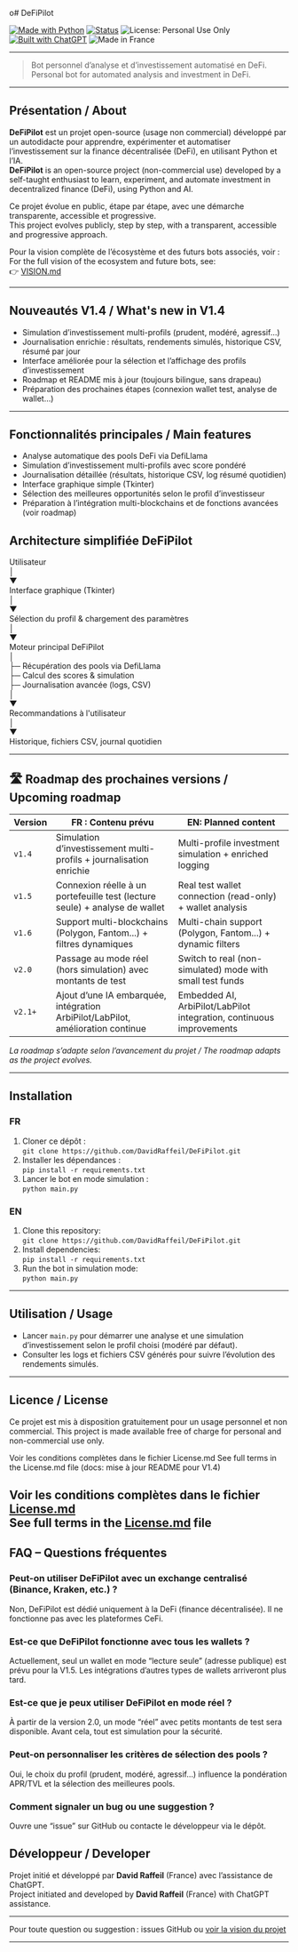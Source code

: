 o# DeFiPilot

[![Made with Python](https://img.shields.io/badge/Made%20with-Python-3776AB?logo=python&logoColor=white)](https://www.python.org/)
[![Status](https://img.shields.io/badge/status-stable-brightgreen)]()
![License: Personal Use Only](https://img.shields.io/badge/license-Personal--Use--Only-lightgrey)
[![Built with ChatGPT](https://img.shields.io/badge/built%20with-ChatGPT-10a37f?logo=openai&logoColor=white)](https://openai.com/chatgpt)
![Made in France](https://img.shields.io/badge/Made%20in-France-blue?logo=france&logoColor=white)

---

> Bot personnel d’analyse et d’investissement automatisé en DeFi.  
> Personal bot for automated analysis and investment in DeFi.

---

## Présentation / About

**DeFiPilot** est un projet open-source (usage non commercial) développé par un autodidacte pour apprendre, expérimenter et automatiser l’investissement sur la finance décentralisée (DeFi), en utilisant Python et l’IA.  
**DeFiPilot** is an open-source project (non-commercial use) developed by a self-taught enthusiast to learn, experiment, and automate investment in decentralized finance (DeFi), using Python and AI.

Ce projet évolue en public, étape par étape, avec une démarche transparente, accessible et progressive.  
This project evolves publicly, step by step, with a transparent, accessible and progressive approach.

Pour la vision complète de l’écosystème et des futurs bots associés, voir :  
For the full vision of the ecosystem and future bots, see:  
👉 [VISION.md](https://github.com/DavidRaffeil/DeFiPilot/blob/main/VISION.md)

---

## Nouveautés V1.4 / What's new in V1.4

- Simulation d’investissement multi-profils (prudent, modéré, agressif…)
- Journalisation enrichie : résultats, rendements simulés, historique CSV, résumé par jour
- Interface améliorée pour la sélection et l’affichage des profils d’investissement
- Roadmap et README mis à jour (toujours bilingue, sans drapeau)
- Préparation des prochaines étapes (connexion wallet test, analyse de wallet…)

---

## Fonctionnalités principales / Main features

- Analyse automatique des pools DeFi via DefiLlama
- Simulation d’investissement multi-profils avec score pondéré
- Journalisation détaillée (résultats, historique CSV, log résumé quotidien)
- Interface graphique simple (Tkinter)
- Sélection des meilleures opportunités selon le profil d’investisseur
- Préparation à l’intégration multi-blockchains et de fonctions avancées (voir roadmap)

## Architecture simplifiée DeFiPilot

Utilisateur  
   │  
   ▼  
Interface graphique (Tkinter)  
   │  
   ▼  
Sélection du profil & chargement des paramètres  
   │  
   ▼  
Moteur principal DeFiPilot  
   │  
   ├─ Récupération des pools via DefiLlama  
   ├─ Calcul des scores & simulation  
   ├─ Journalisation avancée (logs, CSV)  
   │  
   ▼  
Recommandations à l'utilisateur  
   │  
   ▼  
Historique, fichiers CSV, journal quotidien


---

## 🛣️ Roadmap des prochaines versions / Upcoming roadmap

| Version | FR : Contenu prévu | EN: Planned content |
|---------|--------------------|---------------------|
| `v1.4`  | Simulation d’investissement multi-profils + journalisation enrichie | Multi-profile investment simulation + enriched logging |
| `v1.5`  | Connexion réelle à un portefeuille test (lecture seule) + analyse de wallet | Real test wallet connection (read-only) + wallet analysis |
| `v1.6`  | Support multi-blockchains (Polygon, Fantom...) + filtres dynamiques | Multi-chain support (Polygon, Fantom...) + dynamic filters |
| `v2.0`  | Passage au mode réel (hors simulation) avec montants de test | Switch to real (non-simulated) mode with small test funds |
| `v2.1+` | Ajout d’une IA embarquée, intégration ArbiPilot/LabPilot, amélioration continue | Embedded AI, ArbiPilot/LabPilot integration, continuous improvements |

*La roadmap s’adapte selon l’avancement du projet / The roadmap adapts as the project evolves.*

---

## Installation

### FR  
1. Cloner ce dépôt :  
   `git clone https://github.com/DavidRaffeil/DeFiPilot.git`  
2. Installer les dépendances :  
   `pip install -r requirements.txt`  
3. Lancer le bot en mode simulation :  
   `python main.py`  

### EN  
1. Clone this repository:  
   `git clone https://github.com/DavidRaffeil/DeFiPilot.git`  
2. Install dependencies:  
   `pip install -r requirements.txt`  
3. Run the bot in simulation mode:  
   `python main.py`  

---

## Utilisation / Usage

- Lancer `main.py` pour démarrer une analyse et une simulation d’investissement selon le profil choisi (modéré par défaut).
- Consulter les logs et fichiers CSV générés pour suivre l’évolution des rendements simulés.

---

## Licence / License

Ce projet est mis à disposition gratuitement pour un usage personnel et non commercial.
This project is made available free of charge for personal and non-commercial use only.

Voir les conditions complètes dans le fichier License.md
See full terms in the License.md file
(docs: mise à jour README pour V1.4)

Voir les conditions complètes dans le fichier [License.md](./License.md)  
See full terms in the [License.md](./License.md) file
---
## FAQ – Questions fréquentes

### Peut-on utiliser DeFiPilot avec un exchange centralisé (Binance, Kraken, etc.) ?
Non, DeFiPilot est dédié uniquement à la DeFi (finance décentralisée). Il ne fonctionne pas avec les plateformes CeFi.

### Est-ce que DeFiPilot fonctionne avec tous les wallets ?
Actuellement, seul un wallet en mode “lecture seule” (adresse publique) est prévu pour la V1.5. Les intégrations d’autres types de wallets arriveront plus tard.

### Est-ce que je peux utiliser DeFiPilot en mode réel ?
À partir de la version 2.0, un mode “réel” avec petits montants de test sera disponible. Avant cela, tout est simulation pour la sécurité.

### Peut-on personnaliser les critères de sélection des pools ?
Oui, le choix du profil (prudent, modéré, agressif…) influence la pondération APR/TVL et la sélection des meilleures pools.

### Comment signaler un bug ou une suggestion ?
Ouvre une “issue” sur GitHub ou contacte le développeur via le dépôt.


## Développeur / Developer

Projet initié et développé par **David Raffeil** (France) avec l’assistance de ChatGPT.  
Project initiated and developed by **David Raffeil** (France) with ChatGPT assistance.

---

Pour toute question ou suggestion : issues GitHub ou [voir la vision du projet](https://github.com/DavidRaffeil/DeFiPilot/blob/main/VISION.md)

---
